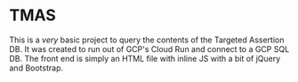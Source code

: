 # TMAS

This is a *very* basic project to query the contents of the Targeted Assertion DB. 
It was created to run out of GCP's Cloud Run and connect to a GCP SQL DB. The front end is simply an HTML file with inline JS with a bit of jQuery and Bootstrap. 
